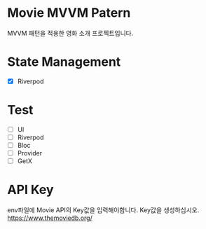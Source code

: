 # Movie MVVM Patern

MVVM 패턴을 적용한 영화 소개 프로젝트입니다.

# State Management

- [x] Riverpod

# Test

- [ ] UI
- [ ] Riverpod
- [ ] Bloc
- [ ] Provider
- [ ] GetX

# API Key

env파일에 Movie API의 Key값을 입력해야합니다.
Key값을 생성하십시오.
https://www.themoviedb.org/
